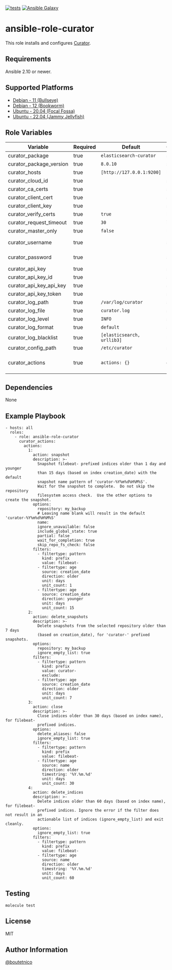 [![tests](https://github.com/boutetnico/ansible-role-curator/workflows/Test%20ansible%20role/badge.svg)](https://github.com/boutetnico/ansible-role-curator/actions?query=workflow%3A%22Test+ansible+role%22)
[![Ansible Galaxy](https://img.shields.io/badge/galaxy-boutetnico.curator-blue.svg)](https://galaxy.ansible.com/boutetnico/curator)

ansible-role-curator
====================

This role installs and configures [Curator](https://github.com/elastic/curator).

Requirements
------------

Ansible 2.10 or newer.

Supported Platforms
-------------------

- [Debian - 11 (Bullseye)](https://wiki.debian.org/DebianBullseye)
- [Debian - 12 (Bookworm)](https://wiki.debian.org/DebianBookworm)
- [Ubuntu - 20.04 (Focal Fossa)](http://releases.ubuntu.com/20.04/)
- [Ubuntu - 22.04 (Jammy Jellyfish)](http://releases.ubuntu.com/22.04/)

Role Variables
--------------

| Variable                | Required | Default                    | Choices   | Comments                                     |
|-------------------------|----------|----------------------------|-----------|----------------------------------------------|
| curator_package         | true     | `elasticsearch-curator`    | string    |                                              |
| curator_package_version | true     | `8.0.10`                   | string    |                                              |
| curator_hosts           | true     | `[http://127.0.0.1:9200]`  | list      |                                              |
| curator_cloud_id        | true     |                            | string    |                                              |
| curator_ca_certs        | true     |                            | string    |                                              |
| curator_client_cert     | true     |                            | string    |                                              |
| curator_client_key      | true     |                            | string    |                                              |
| curator_verify_certs    | true     | `true`                     | bool      |                                              |
| curator_request_timeout | true     | `30`                       | int       |                                              |
| curator_master_only     | true     | `false`                    | bool      |                                              |
| curator_username        | true     |                            | string    | Username for basic auth.                     |
| curator_password        | true     |                            | string    | Password for basic auth.                     |
| curator_api_key         | true     |                            | string    |                                              |
| curator_api_key_id      | true     |                            | string    |                                              |
| curator_api_key_api_key | true     |                            | string    |                                              |
| curator_api_key_token   | true     |                            | string    |                                              |
| curator_log_path        | true     | `/var/log/curator`         | string    |                                              |
| curator_log_file        | true     | `curator.log`              | string    |                                              |
| curator_log_level       | true     | `INFO`                     | string    |                                              |
| curator_log_format      | true     | `default`                  | string    |                                              |
| curator_log_blacklist   | true     | `[elasticsearch, urllib3]` | list      |                                              |
| curator_config_path     | true     | `/etc/curator`             | string    |                                              |
| curator_actions         | true     | `actions: {}`              | dict      | Actions to perform. See `defaults/main.yml`. |

Dependencies
------------

None

Example Playbook
----------------

    - hosts: all
      roles:
        - role: ansible-role-curator
          curator_actions:
            actions:
              1:
                action: snapshot
                description: >-
                  Snapshot filebeat- prefixed indices older than 1 day and younger
                  than 15 days (based on index creation_date) with the default
                  snapshot name pattern of 'curator-%Y%m%d%H%M%S'.
                  Wait for the snapshot to complete.  Do not skip the repository
                  filesystem access check.  Use the other options to create the snapshot.
                options:
                  repository: my_backup
                  # Leaving name blank will result in the default 'curator-%Y%m%d%H%M%S'
                  name:
                  ignore_unavailable: false
                  include_global_state: true
                  partial: false
                  wait_for_completion: true
                  skip_repo_fs_check: false
                filters:
                  - filtertype: pattern
                    kind: prefix
                    value: filebeat-
                  - filtertype: age
                    source: creation_date
                    direction: older
                    unit: days
                    unit_count: 1
                  - filtertype: age
                    source: creation_date
                    direction: younger
                    unit: days
                    unit_count: 15
              2:
                action: delete_snapshots
                description: >-
                  Delete snapshots from the selected repository older than 7 days
                  (based on creation_date), for 'curator-' prefixed snapshots.
                options:
                  repository: my_backup
                  ignore_empty_list: true
                filters:
                  - filtertype: pattern
                    kind: prefix
                    value: curator-
                    exclude:
                  - filtertype: age
                    source: creation_date
                    direction: older
                    unit: days
                    unit_count: 7
              3:
                action: close
                description: >-
                  Close indices older than 30 days (based on index name), for filebeat-
                  prefixed indices.
                options:
                  delete_aliases: false
                  ignore_empty_list: true
                filters:
                  - filtertype: pattern
                    kind: prefix
                    value: filebeat-
                  - filtertype: age
                    source: name
                    direction: older
                    timestring: '%Y.%m.%d'
                    unit: days
                    unit_count: 30
              4:
                action: delete_indices
                description: >-
                  Delete indices older than 60 days (based on index name), for filebeat-
                  prefixed indices. Ignore the error if the filter does not result in an
                  actionable list of indices (ignore_empty_list) and exit cleanly.
                options:
                  ignore_empty_list: true
                filters:
                  - filtertype: pattern
                    kind: prefix
                    value: filebeat-
                  - filtertype: age
                    source: name
                    direction: older
                    timestring: '%Y.%m.%d'
                    unit: days
                    unit_count: 60

Testing
-------

    molecule test

License
-------

MIT

Author Information
------------------

[@boutetnico](https://github.com/boutetnico)
